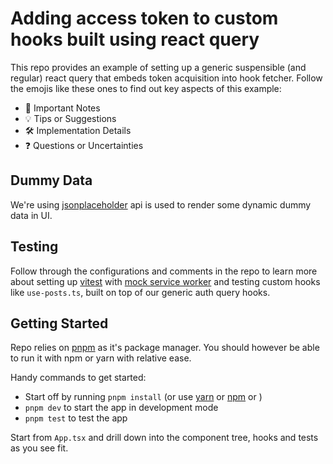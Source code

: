 # Adding access token to custom hooks built using react query

This repo provides an example of setting up a generic suspensible (and regular) react query that embeds token acquisition into hook fetcher. Follow the emojis like these ones to find out key aspects of this example:

- 🚨 Important Notes
- 💡 Tips or Suggestions
- 🛠️ Implementation Details
- ❓ Questions or Uncertainties

## Dummy Data

We're using [jsonplaceholder](https://jsonplaceholder.typicode.com/) api is used to render some dynamic dummy data in UI.

## Testing

Follow through the configurations and comments in the repo to learn more about setting up [vitest](https://vitest.dev/) with [mock service worker](https://mswjs.io/) and testing custom hooks like `use-posts.ts`, built on top of our generic auth query hooks.

## Getting Started

Repo relies on [pnpm](https://pnpm.io/) as it's package manager. You should however be able to run it with npm or yarn with relative ease.

Handy commands to get started:

- Start off by running `pnpm install` (or use [yarn](https://yarnpkg.com/) or [npm](https://www.npmjs.com/) or <your favourite package manager>)
- `pnpm dev` to start the app in development mode
- `pnpm test` to test the app

Start from `App.tsx` and drill down into the component tree, hooks and tests as you see fit.
